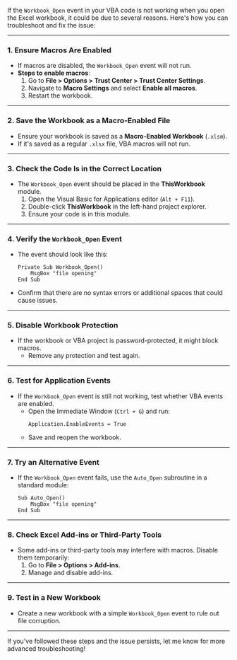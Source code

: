 If the `Workbook_Open` event in your VBA code is not working when you open the Excel workbook, it could be due to several reasons. Here's how you can troubleshoot and fix the issue:

---

### **1. Ensure Macros Are Enabled**
- If macros are disabled, the `Workbook_Open` event will not run. 
- **Steps to enable macros**:
  1. Go to **File > Options > Trust Center > Trust Center Settings**.
  2. Navigate to **Macro Settings** and select **Enable all macros**.
  3. Restart the workbook.

---

### **2. Save the Workbook as a Macro-Enabled File**
- Ensure your workbook is saved as a **Macro-Enabled Workbook** (`.xlsm`).
- If it's saved as a regular `.xlsx` file, VBA macros will not run.

---

### **3. Check the Code Is in the Correct Location**
- The `Workbook_Open` event should be placed in the **ThisWorkbook** module.
  1. Open the Visual Basic for Applications editor (`Alt + F11`).
  2. Double-click **ThisWorkbook** in the left-hand project explorer.
  3. Ensure your code is in this module.

---

### **4. Verify the `Workbook_Open` Event**
- The event should look like this:
  ```vba
  Private Sub Workbook_Open()
      MsgBox "file opening"
  End Sub
  ```
- Confirm that there are no syntax errors or additional spaces that could cause issues.

---

### **5. Disable Workbook Protection**
- If the workbook or VBA project is password-protected, it might block macros.
  - Remove any protection and test again.

---

### **6. Test for Application Events**
- If the `Workbook_Open` event is still not working, test whether VBA events are enabled.
  - Open the Immediate Window (`Ctrl + G`) and run:
    ```vba
    Application.EnableEvents = True
    ```
  - Save and reopen the workbook.

---

### **7. Try an Alternative Event**
- If the `Workbook_Open` event fails, use the `Auto_Open` subroutine in a standard module:
  ```vba
  Sub Auto_Open()
      MsgBox "file opening"
  End Sub
  ```

---

### **8. Check Excel Add-ins or Third-Party Tools**
- Some add-ins or third-party tools may interfere with macros. Disable them temporarily:
  1. Go to **File > Options > Add-ins**.
  2. Manage and disable add-ins.

---

### **9. Test in a New Workbook**
- Create a new workbook with a simple `Workbook_Open` event to rule out file corruption.

---

If you've followed these steps and the issue persists, let me know for more advanced troubleshooting!